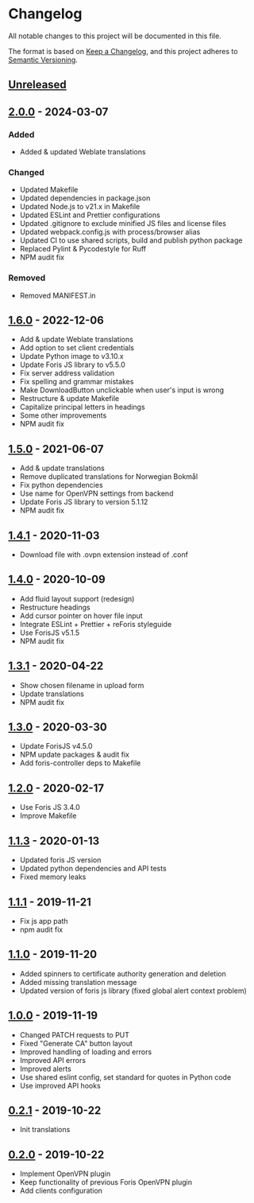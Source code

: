 # Changelog

All notable changes to this project will be documented in this file.

The format is based on [Keep a Changelog](https://keepachangelog.com/en/1.0.0/),
and this project adheres to
[Semantic Versioning](https://semver.org/spec/v2.0.0.html).

## [Unreleased]

## [2.0.0] - 2024-03-07

### Added

-   Added & updated Weblate translations

### Changed

-   Updated Makefile
-   Updated dependencies in package.json
-   Updated Node.js to v21.x in Makefile
-   Updated ESLint and Prettier configurations
-   Updated .gitignore to exclude minified JS files and license files
-   Updated webpack.config.js with process/browser alias
-   Updated CI to use shared scripts, build and publish python package
-   Replaced Pylint & Pycodestyle for Ruff
-   NPM audit fix

### Removed

-   Removed MANIFEST.in

## [1.6.0] - 2022-12-06

-   Add & update Weblate translations
-   Add option to set client credentials
-   Update Python image to v3.10.x
-   Update Foris JS library to v5.5.0
-   Fix server address validation
-   Fix spelling and grammar mistakes
-   Make DownloadButton unclickable when user's input is wrong
-   Restructure & update Makefile
-   Capitalize principal letters in headings
-   Some other improvements
-   NPM audit fix

## [1.5.0] - 2021-06-07

-   Add & update translations
-   Remove duplicated translations for Norwegian Bokmål
-   Fix python dependencies
-   Use name for OpenVPN settings from backend
-   Update Foris JS library to version 5.1.12
-   NPM audit fix

## [1.4.1] - 2020-11-03

-   Download file with .ovpn extension instead of .conf

## [1.4.0] - 2020-10-09

-   Add fluid layout support (redesign)
-   Restructure headings
-   Add cursor pointer on hover file input
-   Integrate ESLint + Prettier + reForis styleguide
-   Use ForisJS v5.1.5
-   NPM audit fix

## [1.3.1] - 2020-04-22

-   Show chosen filename in upload form
-   Update translations
-   NPM audit fix

## [1.3.0] - 2020-03-30

-   Update ForisJS v4.5.0
-   NPM update packages & audit fix
-   Add foris-controller deps to Makefile

## [1.2.0] - 2020-02-17

-   Use Foris JS 3.4.0
-   Improve Makefile

## [1.1.3] - 2020-01-13

-   Updated foris JS version
-   Updated python dependencies and API tests
-   Fixed memory leaks

## [1.1.1] - 2019-11-21

-   Fix js app path
-   npm audit fix

## [1.1.0] - 2019-11-20

-   Added spinners to certificate authority generation and deletion
-   Added missing translation message
-   Updated version of foris js library (fixed global alert context problem)

## [1.0.0] - 2019-11-19

-   Changed PATCH requests to PUT
-   Fixed "Generate CA" button layout
-   Improved handling of loading and errors
-   Improved API errors
-   Improved alerts
-   Use shared eslint config, set standard for quotes in Python code
-   Use improved API hooks

## [0.2.1] - 2019-10-22

-   Init translations

## [0.2.0] - 2019-10-22

-   Implement OpenVPN plugin
-   Keep functionality of previous Foris OpenVPN plugin
-   Add clients configuration

[unreleased]: https://gitlab.nic.cz/turris/reforis/reforis-openvpn/-/compare/v2.0.0...master
[2.0.0]: https://gitlab.nic.cz/turris/reforis/reforis-openvpn/-/compare/v1.6.0...v2.0.0
[1.6.0]: https://gitlab.nic.cz/turris/reforis/reforis-openvpn/-/compare/v1.5.0...v1.6.0
[1.5.0]: https://gitlab.nic.cz/turris/reforis/reforis-openvpn/-/compare/v1.4.1...v1.5.0
[1.4.1]: https://gitlab.nic.cz/turris/reforis/reforis-openvpn/-/compare/v1.4.0...v1.4.1
[1.4.0]: https://gitlab.nic.cz/turris/reforis/reforis-openvpn/-/compare/v1.3.1...v1.4.0
[1.3.1]: https://gitlab.nic.cz/turris/reforis/reforis-openvpn/-/compare/v1.3.0...v1.3.1
[1.3.0]: https://gitlab.nic.cz/turris/reforis/reforis-openvpn/-/compare/v1.2.0...v1.3.0
[1.2.0]: https://gitlab.nic.cz/turris/reforis/reforis-openvpn/-/compare/v1.1.3...v1.2.0
[1.1.3]: https://gitlab.nic.cz/turris/reforis/reforis-openvpn/-/compare/v1.1.1...v1.1.3
[1.1.1]: https://gitlab.nic.cz/turris/reforis/reforis-openvpn/-/compare/v1.1.0...v1.1.1
[1.1.0]: https://gitlab.nic.cz/turris/reforis/reforis-openvpn/-/compare/v1.0.0...v1.1.0
[1.0.0]: https://gitlab.nic.cz/turris/reforis/reforis-openvpn/-/compare/v0.2.1...v1.0.0
[0.2.1]: https://gitlab.nic.cz/turris/reforis/reforis-openvpn/-/compare/v0.2.0...v0.2.1
[0.2.0]: https://gitlab.nic.cz/turris/reforis/reforis-openvpn/-/tags/v0.2.0
